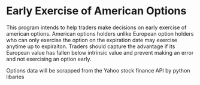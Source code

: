 # Early Exercise of American Options

This program intends to help traders make decisions on early exercise of american options. American options holders unlike European option holders who can only exercise the option on the expiration date may exercise anytime up to expiraiton. Traders should capture the advantage if its European value has fallen below intrinsic value and prevent making an error and not exercising an option early.

Options data will be scrapped from the Yahoo stock finance API by python libaries
